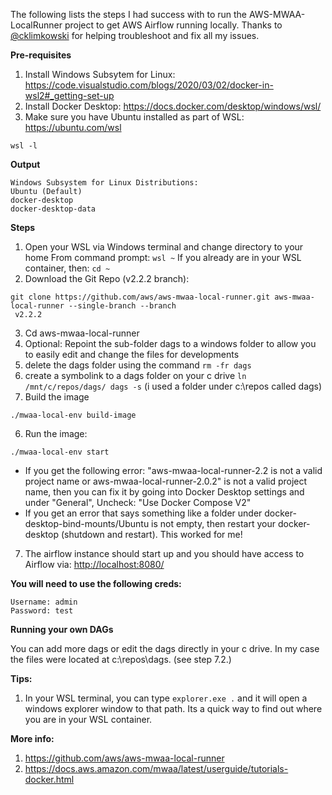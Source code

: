 The following lists the steps I had success with to run the AWS-MWAA-LocalRunner project to get AWS Airflow running locally. Thanks to [@cklimkowski](https://github.com/cklimkowski) for helping troubleshoot and fix all my issues.

**Pre-requisites**

1. Install Windows Subsytem for Linux: https://code.visualstudio.com/blogs/2020/03/02/docker-in-wsl2#_getting-set-up
1. Install Docker Desktop: https://docs.docker.com/desktop/windows/wsl/
1. Make sure you have Ubuntu installed as part of WSL: https://ubuntu.com/wsl
```
wsl -l
```
**Output**
```
Windows Subsystem for Linux Distributions:
Ubuntu (Default)
docker-desktop
docker-desktop-data
```

**Steps**

1. Open your WSL via Windows terminal and change directory to your home
From command prompt: ```wsl ~```
If you already are in your WSL container, then: ```cd ~```
2. Download the Git Repo (v2.2.2 branch):
```
git clone https://github.com/aws/aws-mwaa-local-runner.git aws-mwaa-local-runner --single-branch --branch
 v2.2.2
```
3. Cd aws-mwaa-local-runner
4. Optional: Repoint the sub-folder dags to a windows folder to allow you to easily edit and change the files for developments
 1. delete the dags folder using the command ```rm -fr dags```
 2. create a symbolink to a dags folder on your c drive ```ln /mnt/c/repos/dags/ dags -s``` (i used a folder under c:\repos called dags)
5. Build the image
```
./mwaa-local-env build-image
```
6. Run the image:
```
./mwaa-local-env start
```

 * If you get the following error: "aws-mwaa-local-runner-2.2 is not a valid project name or aws-mwaa-local-runner-2.0.2" is not a valid project name, then you can fix it by going into Docker Desktop settings and under "General", Uncheck: "Use Docker Compose V2"
 * If you get an error that says something like a folder under docker-desktop-bind-mounts/Ubuntu is not empty, then restart your docker-desktop (shutdown and restart). This worked for me!

7. The airflow instance should start up and you should have access to Airflow via: <a href="http://localhost:8080/" target="_blank">http://localhost:8080/</a>
 
  **You will need to use the following creds:**

    Username: admin
    Password: test

**Running your own DAGs**
   
   You can add more dags or edit the dags directly in your c drive. In my case the files were located at c:\repos\dags. (see step 7.2.)

**Tips:**

1. In your WSL terminal, you can type ```explorer.exe .``` and it will open a windows explorer window to that path. Its a quick way to find out where you are in your WSL container.

**More info:**

1. https://github.com/aws/aws-mwaa-local-runner
2. https://docs.aws.amazon.com/mwaa/latest/userguide/tutorials-docker.html

